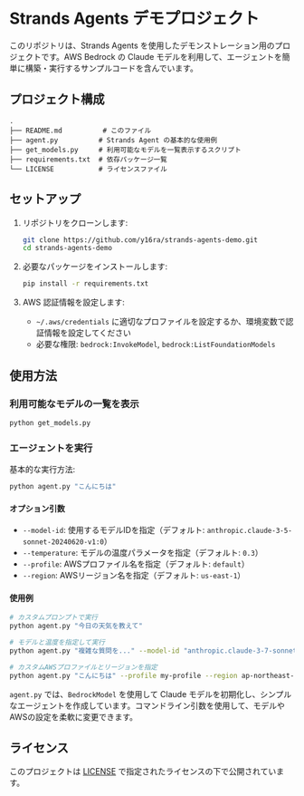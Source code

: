 # Strands Agents デモプロジェクト

このリポジトリは、Strands Agents を使用したデモンストレーション用のプロジェクトです。AWS Bedrock の Claude モデルを利用して、エージェントを簡単に構築・実行するサンプルコードを含んでいます。

## プロジェクト構成

```
.
├── README.md          # このファイル
├── agent.py          # Strands Agent の基本的な使用例
├── get_models.py     # 利用可能なモデルを一覧表示するスクリプト
├── requirements.txt  # 依存パッケージ一覧
└── LICENSE           # ライセンスファイル
```

## セットアップ

1. リポジトリをクローンします:
   ```bash
   git clone https://github.com/y16ra/strands-agents-demo.git
   cd strands-agents-demo
   ```

2. 必要なパッケージをインストールします:
   ```bash
   pip install -r requirements.txt
   ```

3. AWS 認証情報を設定します:
   - `~/.aws/credentials` に適切なプロファイルを設定するか、環境変数で認証情報を設定してください
   - 必要な権限: `bedrock:InvokeModel`, `bedrock:ListFoundationModels`

## 使用方法

### 利用可能なモデルの一覧を表示

```bash
python get_models.py
```

### エージェントを実行

基本的な実行方法:
```bash
python agent.py "こんにちは"
```

#### オプション引数

- `--model-id`: 使用するモデルIDを指定（デフォルト: `anthropic.claude-3-5-sonnet-20240620-v1:0`）
- `--temperature`: モデルの温度パラメータを指定（デフォルト: `0.3`）
- `--profile`: AWSプロファイル名を指定（デフォルト: `default`）
- `--region`: AWSリージョン名を指定（デフォルト: `us-east-1`）

#### 使用例

```bash
# カスタムプロンプトで実行
python agent.py "今日の天気を教えて"

# モデルと温度を指定して実行
python agent.py "複雑な質問を..." --model-id "anthropic.claude-3-7-sonnet-20250219-v1:0" --temperature 0.7

# カスタムAWSプロファイルとリージョンを指定
python agent.py "こんにちは" --profile my-profile --region ap-northeast-1
```

`agent.py` では、`BedrockModel` を使用して Claude モデルを初期化し、シンプルなエージェントを作成しています。コマンドライン引数を使用して、モデルやAWSの設定を柔軟に変更できます。

## ライセンス

このプロジェクトは [LICENSE](LICENSE) で指定されたライセンスの下で公開されています。
